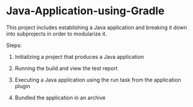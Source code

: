 # Java-Application-using-Gradle

This project includes establishing a Java application and breaking it down into subprojects in order to modularize it.

Steps:
1. Initializing a project that produces a Java application

2. Running the build and view the test report

3. Executing a Java application using the run task from the application plugin

4. Bundled the application in an archive
